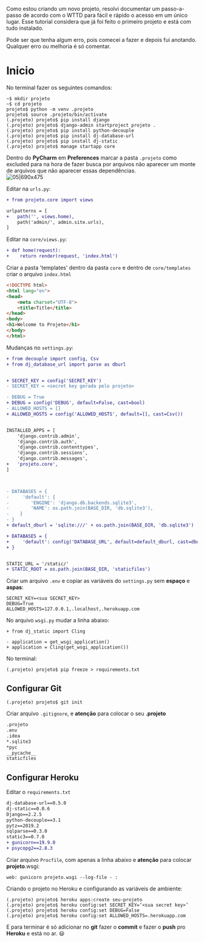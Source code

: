 Como estou criando um novo projeto, resolvi documentar um passo-a-passo de acordo com o WTTD para fácil e rápido o acesso em um único lugar. 
Esse tutorial considera que já foi feito o primeiro projeto e está com tudo instalado. 

Pode ser que tenha algum erro, pois comecei a fazer e depois fui anotando.
Qualquer erro ou melhoria é só comentar.


# Inicio 

No terminal fazer os seguintes comandos:

```     
~$ mkdir projeto
~$ cd projeto
projeto$ python -m venv .projeto
projeto$ source .projeto/bin/activate
(.projeto) projeto$ pip install django
(.projeto) projeto$ django-admin startproject projeto .
(.projeto) projeto$ pip install python-decouple
(.projeto) projeto$ pip install dj-database-url
(.projeto) projeto$ pip install dj-static
(.projeto) projeto$ manage startapp core
```
Dentro do **PyCharm** em **Preferences** marcar a pasta `.projeto` como excluded para na hora de fazer busca por arquivos não aparecer um monte de arquivos que não aparecer essas dependências.  
![05|690x475](upload://yqnwo47raOd4xQGE9jWLlYZhGyI.png) 

Editar na `urls.py`:

```diff
+ from projeto.core import views

urlpatterns = [
+   path('', views.home),
    path('admin/', admin.site.urls),
]
```
Editar na `core/views.py`:
```diff
+ def home(request):
+    return render(request, 'index.html')
```

Criar a pasta 'templates' dentro da pasta `core` e dentro de `core/templates` criar o arquivo `index.html`

```html
<!DOCTYPE html>
<html lang="en">
<head>
    <meta charset="UTF-8">
    <title>Title</title>
</head>
<body>
<h1>Welcome to Projeto</h1>
</body>
</html>
```

Mudanças no  `settings.py`:

```diff  
+ from decouple import config, Csv
+ from dj_database_url import parse as dburl


+ SECRET_KEY = config('SECRET_KEY')
- SECRET_KEY = <secret key gerada pelo projeto>

- DEBUG = True
+ DEBUG = config('DEBUG', default=False, cast=bool)
- ALLOWED_HOSTS = []
+ ALLOWED_HOSTS = config('ALLOWED_HOSTS', default=[], cast=Csv())


INSTALLED_APPS = [
    'django.contrib.admin',
    'django.contrib.auth',
    'django.contrib.contenttypes',
    'django.contrib.sessions',
    'django.contrib.messages',
+   'projeto.core', 
]



- DATABASES = {
-     'default': {
-        'ENGINE': 'django.db.backends.sqlite3',
-        'NAME': os.path.join(BASE_DIR, 'db.sqlite3'),
-    }
- }
+ default_dburl = 'sqlite:///' + os.path.join(BASE_DIR, 'db.sqlite3')

+ DATABASES = {
+     'default': config('DATABASE_URL', default=default_dburl, cast=dburl),
+ }


STATIC_URL = '/static/'
+ STATIC_ROOT = os.path.join(BASE_DIR, 'staticfiles')
```

Criar um arquivo `.env` e copiar as variáveis do  `settings.py` sem **espaço** e **aspas**:

```
SECRET_KEY=<sua SECRET_KEY> 
DEBUG=True
ALLOWED_HOSTS=127.0.0.1,.localhost,.herokuapp.com
```

No arquivo `wsgi.py` mudar a linha abaixo:
```git 
+ from dj_static import Cling

- application = get_wsgi_application()
+ application = Cling(get_wsgi_application())

```

No terminal:

```
(.projeto) projeto$ pip freeze > requirements.txt
```

## Configurar Git

```
(.projeto) projeto$ git init

```
Criar arquivo `.gitignore`, e **atenção** para colocar  o seu **.projeto**
```bash 
.projeto
.env
.idea
*.sqlite3
*pyc
__pycache__
staticfiles
````

## Configurar Heroku

Editar o `requirements.txt`

```diff 
dj-database-url==0.5.0
dj-static==0.0.6
Django==2.2.5
python-decouple==3.1
pytz==2019.2
sqlparse==0.3.0
static3==0.7.0
+ gunicorn==19.9.0
+ psycopg2==2.8.3
```

Criar arquivo `Procfile`, com apenas a linha abaixo e **atenção** para colocar **projeto**.wsgi: 
```
web: gunicorn projeto.wsgi --log-file - :
```

Criando o projeto no Heroku e configurando as variáveis de ambiente:
``` 
(.projeto) projeto$ heroku apps:create seu-projeto
(.projeto) projeto$ heroku config:set SECRET_KEY=‘<sua secret key>’
(.projeto) projeto$ heroku config:set DEBUG=False
(.projeto) projeto$ heroku config:set ALLOWED_HOSTS=.herokuapp.com
```

E para terminar é só adicionar no **git** fazer o **commit** e fazer o **push** pro **Heroku** e está no ar. :smiley: